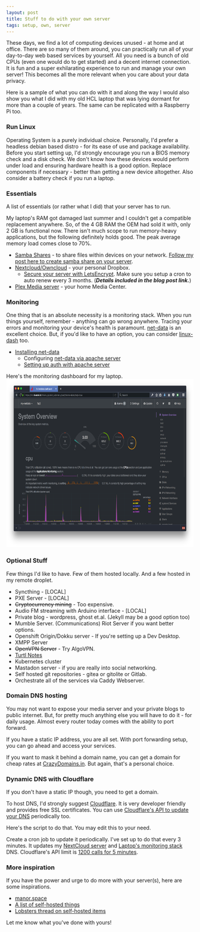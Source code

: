 ```yaml
---
layout: post
title: Stuff to do with your own server
tags: setup, own, server
---
```


These days, we find a lot of computing devices unused - at home and at office. There are so many of them around, you can practically run all of your day-to-day web based services by yourself. All you need is a bunch of old CPUs (even one would do to get started) and a decent internet connection. It is fun and a super exhilarating experience to run and manage your own server! This becomes all the more relevant when you care about your data privacy.

Here is a sample of what you can do with it and along the way I would also show you what I did with my old HCL laptop that was lying dormant for more than a couple of years. The same can be replicated with a Raspberry Pi too.

### Run Linux

Operating System is a purely individual choice. Personally, I'd prefer a headless debian based distro - for its ease of use and package availability. Before you start setting up, I'd strongly encourage you run a BIOS memory check and a disk check. We don't know how these devices would perform under load and ensuring hardware health is a good option. Replace components if necessary - better than getting a new device altogether. Also consider a battery check if you run a laptop.

### Essentials

A list of essentials (or rather what I did) that your server has to run.

My laptop's RAM got damaged last summer and I couldn't get a compatible replacement anywhere. So, of the 4 GB RAM the OEM had sold it with, only 2 GB is functional now. There isn't much scope to run memory-heavy applications, but the following definitely holds good. The peak average memory load comes close to 70%.

* [Samba Shares](https://help.ubuntu.com/lts/serverguide/samba-fileserver.html) - to share files within devices on your network. [Follow my post here to create samba share on your server](/2018/05/26/Setup-Samba-File-Server/).
* [Nextcloud/Owncloud](https://www.linuxbabe.com/cloud-storage/setup-nextcloud-server-ubuntu-16-04-apache-mariadb-php7) - your personal Dropbox.
  * [Secure your server with LetsEncrypt](https://www.digitalocean.com/community/tutorials/how-to-secure-apache-with-let-s-encrypt-on-ubuntu-14-04). Make sure you setup a cron to auto renew every 3 months. (***Details included in the blog post link.***)
* [Plex Media server](https://www.plex.tv/) - your home Media Center.

### Monitoring

One thing that is an absolute necessity is a monitoring stack. When you run things yourself, remember - anything can go wrong anywhere. Tracing your errors and monitoring your device's health is paramount. [net-data](https://github.com/firehol/netdata) is an excellent choice. But, if you'd like to have an option, you can consider [linux-dash](https://github.com/afaqurk/linux-dash) too.

* [Installing net-data](https://github.com/firehol/netdata/wiki/Installation)
  * Configuring [net-data via apache server](https://github.com/firehol/netdata/wiki/Running-behind-apache)
  * [Setting up auth with apache server](https://www.digitalocean.com/community/tutorials/how-to-set-up-password-authentication-with-apache-on-ubuntu-14-04)

Here's the monitoring dashboard for my laptop.
<img src="/assets/images/own-server/hcl-monitor.png" style="height:450px;">

### Optional Stuff

Few things I'd like to have. Few of them hosted locally. And a few hosted in my remote droplet.

* Syncthing - [LOCAL]
* PXE Server - [LOCAL]
* ~~Cryptocurrency mining~~ - Too expensive.
* Audio FM streaming with Arduino interface - [LOCAL]
* Private blog - wordpress, ghost et.al. (Jekyll may be a good option too)
* Mumble Server. (Communications) Riot Server if you want better options.
* Openshift Origin/Dokku server - If you're setting up a Dev Desktop.
* XMPP Server
* ~~OpenVPN Server~~ - Try AlgoVPN.
* [Turtl Notes](https://turtlapp.com/docs/server/)
* Kubernetes cluster
* Mastadon server - if you are really into social networking.
* Self hosted git repositories - gitea or gitolite or Gitlab.
* Orchestrate all of the services via Caddy Webserver.

### Domain DNS hosting

You may not want to expose your media server and your private blogs to public internet. But, for pretty much anything else you will have to do it - for daily usage. Almost every router today comes with the ability to port forward.

If you have a static IP address, you are all set. With port forwarding setup, you can go ahead and access your services.

If you want to mask it behind a domain name, you can get a domain for cheap rates at [CrazyDomains.in](https://www.crazydomains.in/). But again, that's a personal choice.

### Dynamic DNS with Cloudflare

If you don't have a static IP though, you need to get a domain.

To host DNS, I'd strongly suggest [Cloudflare](https://www.cloudflare.com/). It is very developer friendly and provides free SSL certificates. You can use [Cloudflare's API to update your DNS](https://api.cloudflare.com/#dns-records-for-a-zone-update-dns-record) periodically too.

Here's the script to do that. You may edit this to your need.
<script src="https://gist.github.com/dtsdwarak/19abfd5d1ae18c4cd929d082b9d207fc.js"></script>

Create a cron job to update it periodically. I've set up to do that every 3 minutes. It updates my [NextCloud server](https://drive.dwarak.in/index.php/login) and [Laptop's monitoring stack](https://hcl.dwarak.in/) DNS. Cloudflare's API limit is [1200 calls for 5 minutes](https://support.cloudflare.com/hc/en-us/articles/200171456-How-many-API-calls-can-I-make-).

### More inspiration

If you have the power and urge to do more with your server(s), here are some inspirations.

* [manor.space](http://manor.space/)
* [A list of self-hosted things](https://github.com/Kickball/awesome-selfhosted)
* [Lobsters thread on self-hosted items](https://lobste.rs/s/yxswhm/what_are_you_self_hosting)

Let me know what you've done with yours!
